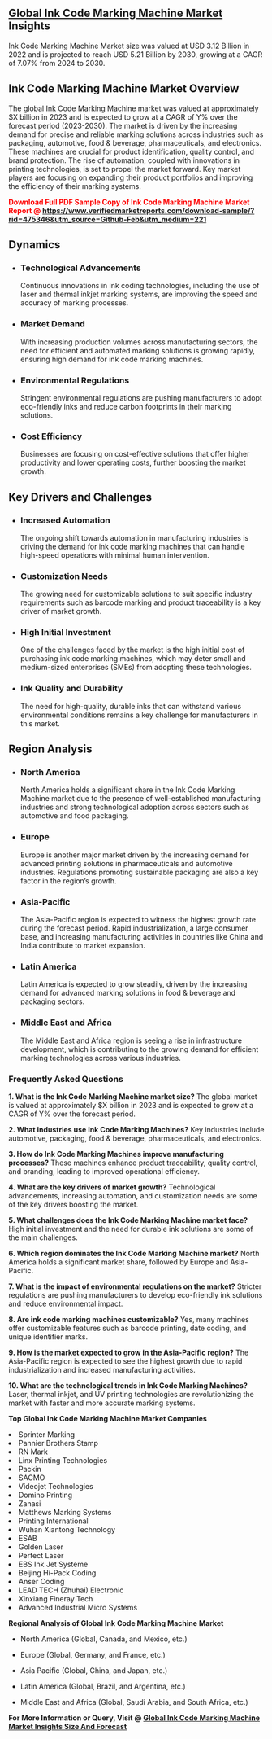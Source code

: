 <h2><a href="https://www.verifiedmarketreports.com/download-sample/?rid=475346&amp;utm_source=Github&amp;utm_medium=221" target="_blank">Global Ink Code Marking Machine Market</a> Insights</h2><p>Ink Code Marking Machine Market size was valued at USD 3.12 Billion in 2022 and is projected to reach USD 5.21 Billion by 2030, growing at a CAGR of 7.07% from 2024 to 2030.</p><p> <h2>Ink Code Marking Machine Market Overview</h2> <p>The global Ink Code Marking Machine market was valued at approximately $X billion in 2023 and is expected to grow at a CAGR of Y% over the forecast period (2023-2030). The market is driven by the increasing demand for precise and reliable marking solutions across industries such as packaging, automotive, food & beverage, pharmaceuticals, and electronics. These machines are crucial for product identification, quality control, and brand protection. The rise of automation, coupled with innovations in printing technologies, is set to propel the market forward. Key market players are focusing on expanding their product portfolios and improving the efficiency of their marking systems.</p> <p><strong><p><span class=""><span style="color: #ff0000;"><strong>Download Full PDF Sample Copy of Ink Code Marking Machine Market Report</strong> @ </span><a href="https://www.verifiedmarketreports.com/download-sample/?rid=475346&amp;utm_source=Github-Feb&amp;utm_medium=221" target="_blank">https://www.verifiedmarketreports.com/download-sample/?rid=475346&amp;utm_source=Github-Feb&amp;utm_medium=221</a></span></p></strong></p> <h2>Dynamics</h2> <ul> <li><h3>Technological Advancements</h3> Continuous innovations in ink coding technologies, including the use of laser and thermal inkjet marking systems, are improving the speed and accuracy of marking processes.</li> <li><h3>Market Demand</h3> With increasing production volumes across manufacturing sectors, the need for efficient and automated marking solutions is growing rapidly, ensuring high demand for ink code marking machines.</li> <li><h3>Environmental Regulations</h3> Stringent environmental regulations are pushing manufacturers to adopt eco-friendly inks and reduce carbon footprints in their marking solutions.</li> <li><h3>Cost Efficiency</h3> Businesses are focusing on cost-effective solutions that offer higher productivity and lower operating costs, further boosting the market growth.</li> </ul> <h2>Key Drivers and Challenges</h2> <ul> <li><h3>Increased Automation</h3> The ongoing shift towards automation in manufacturing industries is driving the demand for ink code marking machines that can handle high-speed operations with minimal human intervention.</li> <li><h3>Customization Needs</h3> The growing need for customizable solutions to suit specific industry requirements such as barcode marking and product traceability is a key driver of market growth.</li> <li><h3>High Initial Investment</h3> One of the challenges faced by the market is the high initial cost of purchasing ink code marking machines, which may deter small and medium-sized enterprises (SMEs) from adopting these technologies.</li> <li><h3>Ink Quality and Durability</h3> The need for high-quality, durable inks that can withstand various environmental conditions remains a key challenge for manufacturers in this market.</li> </ul> <h2>Region Analysis</h2> <ul> <li><h3>North America</h3> North America holds a significant share in the Ink Code Marking Machine market due to the presence of well-established manufacturing industries and strong technological adoption across sectors such as automotive and food packaging.</li> <li><h3>Europe</h3> Europe is another major market driven by the increasing demand for advanced printing solutions in pharmaceuticals and automotive industries. Regulations promoting sustainable packaging are also a key factor in the region’s growth.</li> <li><h3>Asia-Pacific</h3> The Asia-Pacific region is expected to witness the highest growth rate during the forecast period. Rapid industrialization, a large consumer base, and increasing manufacturing activities in countries like China and India contribute to market expansion.</li> <li><h3>Latin America</h3> Latin America is expected to grow steadily, driven by the increasing demand for advanced marking solutions in food & beverage and packaging sectors.</li> <li><h3>Middle East and Africa</h3> The Middle East and Africa region is seeing a rise in infrastructure development, which is contributing to the growing demand for efficient marking technologies across various industries.</li> </ul> <h3>Frequently Asked Questions</h3> <p><strong>1. What is the Ink Code Marking Machine market size?</strong> The global market is valued at approximately $X billion in 2023 and is expected to grow at a CAGR of Y% over the forecast period.</p> <p><strong>2. What industries use Ink Code Marking Machines?</strong> Key industries include automotive, packaging, food & beverage, pharmaceuticals, and electronics.</p> <p><strong>3. How do Ink Code Marking Machines improve manufacturing processes?</strong> These machines enhance product traceability, quality control, and branding, leading to improved operational efficiency.</p> <p><strong>4. What are the key drivers of market growth?</strong> Technological advancements, increasing automation, and customization needs are some of the key drivers boosting the market.</p> <p><strong>5. What challenges does the Ink Code Marking Machine market face?</strong> High initial investment and the need for durable ink solutions are some of the main challenges.</p> <p><strong>6. Which region dominates the Ink Code Marking Machine market?</strong> North America holds a significant market share, followed by Europe and Asia-Pacific.</p> <p><strong>7. What is the impact of environmental regulations on the market?</strong> Stricter regulations are pushing manufacturers to develop eco-friendly ink solutions and reduce environmental impact.</p> <p><strong>8. Are ink code marking machines customizable?</strong> Yes, many machines offer customizable features such as barcode printing, date coding, and unique identifier marks.</p> <p><strong>9. How is the market expected to grow in the Asia-Pacific region?</strong> The Asia-Pacific region is expected to see the highest growth due to rapid industrialization and increased manufacturing activities.</p> <p><strong>10. What are the technological trends in Ink Code Marking Machines?</strong> Laser, thermal inkjet, and UV printing technologies are revolutionizing the market with faster and more accurate marking systems.</p> </p><p><strong>Top Global Ink Code Marking Machine Market Companies</strong></p><div data-test-id=""><p><li>Sprinter Marking</li><li> Pannier Brothers Stamp</li><li> RN Mark</li><li> Linx Printing Technologies</li><li> Packin</li><li> SACMO</li><li> Videojet Technologies</li><li> Domino Printing</li><li> Zanasi</li><li> Matthews Marking Systems</li><li> Printing International</li><li> Wuhan Xiantong Technology</li><li> ESAB</li><li> Golden Laser</li><li> Perfect Laser</li><li> EBS Ink Jet Systeme</li><li> Beijing Hi-Pack Coding</li><li> Anser Coding</li><li> LEAD TECH (Zhuhai) Electronic</li><li> Xinxiang Fineray Tech</li><li> Advanced Industrial Micro Systems</li></p><div><strong>Regional Analysis of&nbsp;Global Ink Code Marking Machine Market</strong></div><ul><li dir="ltr"><p dir="ltr">North America&nbsp;(Global, Canada, and Mexico, etc.)</p></li><li dir="ltr"><p dir="ltr">Europe (Global, Germany, and France, etc.)</p></li><li dir="ltr"><p dir="ltr">Asia Pacific&nbsp;(Global, China, and Japan, etc.)</p></li><li dir="ltr"><p dir="ltr">Latin America&nbsp;(Global, Brazil, and Argentina, etc.)</p></li><li dir="ltr">Middle East and Africa&nbsp;(Global, Saudi Arabia, and South Africa, etc.)</li></ul><p><strong>For More Information or Query, Visit @&nbsp;</strong><strong><a href="https://www.verifiedmarketreports.com/product/ink-code-marking-machine-market/?utm_source=Github&amp;utm_medium=221" target="_blank">Global Ink Code Marking Machine Market Insights Size And Forecast</a></strong></p></div>
